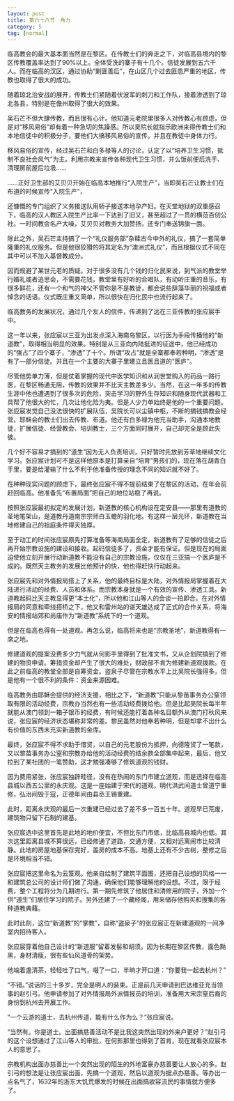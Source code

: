```yaml
---
layout: post
title: 第六十八节　角力
category: 5
tag: [normal]
---
```


临高教会的最大基本面当然是在黎区。在传教士们的奔走之下，对临高县境内的黎区传教覆盖率达到了90%以上。全体受洗的寨子有十几个。信徒发展到五六千人。而在临高的汉区，通过协助“剿匪善后”，在山区几个过去匪患严重的地区，传教也取得了很大的成功。

随着琼北治安战的展开，传教士们紧随着伏波军的刺刀和工作队，接着渗透到了琼北各县，特别是在儋州取得了很大的效果。

吴石芒不但大肆传教，而且很有心计。他知道元老院里很多人对传教心有顾虑，但是对“移风易俗”却有着一种急切的焦躁感。所以吴院长就指示欧洲来得传教士们和本地信徒中的积极分子，要他们大搞移风易俗的宣传。并且在教徒中身体力行。

移风易俗的宣传，经过吴石芒和白多禄等人的讨论，认定了以“培养卫生习惯，抵制不良社会风气”为主。利用宗教来宣传各种现代卫生习惯，并么饭前便后洗手、清理房前屋后垃圾……

……正好卫生部的艾贝贝开始在临高本地推行“入院生产”，当即吴石芒让教士们在布道的时候宣传“入院生产”，

还慷慨的专门组织了义务接送队用轿子接送本地孕产妇。在天堂地狱的双重感召下，临高的汉人教区入院生产比率一下达到了旧又，甚至超过了一贯的横范百仞公社。一时间教会名产大噪，艾贝贝对教务大加赞扬，还专门奉送锦旗一面。

除此之外，吴石芒主持搞了一个“礼仪服务部”杂糅古今中外的礼仪，搞了一套简单隆重的礼仪服务。但是他很狡猾的将其定名为“澳洲式礼仪”，而且根据仪式不同在其中可以不加入基督教成分。

因而规避了某世元老的质疑。对于很多没有几个钱的归化民来说，到气派的教堂举行婚礼或者追思会，不需要花钱，教堂里有好听的合唱队，有动听庄重的音乐，有很多鲜花，还有一个和气的神父不管你是不是教徒，都会说些辞藻华丽的祝福或者悼念的话语。仪式既庄重又简单，所以很快在归化民中也流行起来了。

临高教务的发展状况，通过几个友人的信件，传递到了远在三亚传教的张应宸手中。

这一年以来，张应宸以三亚为出发点深入海南岛黎区，以行医为手段传播他的“新道教”，取得相当明显的效果。特别是从三亚向内陆挺进的征途中，他已经成功的“强占”了四个寨子，“渗透”了十个。所谓“攻占”就是全寨都奉若种明，“渗透”是有了―部分信徒。并且在一个主要的大寨子里建立且医且道的“医庐”。

尽管他势单力薄，但是仗着掌握的现代中医学知识和从润世堂购入的药品一路行医，在黎区畅通无阻，传教的效果并不比天主教差多少。当然，在这一年多的传教生涯中他也遭遇到了很多次的危险，突击学习的野外生存知识和随身现代武器和工具帮了他很大的忙，几次让他化险为夷。但是人少力单始终是他的一个重要问题。张应宸发觉自己没法很快的扩展队伍，吴院长可以尘镇中枢，不断的搞钱搞教会经营，耶稣会的教士们出去传教、布道。他还有白多禄为他充当助手，沟通本地教徒，扩展信徒、经营教会、培训教士，三个方面同时展开，自己却完全是顾此失彼。

几个好不容易才搞到的“道生”因为无人负责培训，只好暂时先放到芳草地继续文化学习。张应宸计划可不是这样他原本是打算亲自“培育”男孩们的，现在落在胡青白手里，要是给灌输了什么不利于他准备传授的理念不同的知识就不好了。

在种种现实问题的顾虑下，最终张应宸不得不提前结束了在黎区的活动，在年会前赶回临高。他准备先“布置局面”把自己的地位站稳了再说。

按照张应宸最初拟定的发展计划，新道教的核心机构设在定安县――那里有道教的圣地笔架山，是道教丹道南宗宗师白玉蟾的羽化地。有这样一层光环，新道教在当地修建自己的祖庭条件得天独厚。

至于动工的时间张应宸原先打算准备等海南局面全定，新道教有了足够的信徒之后再开始宗教设施的建设和接收。起码信徒多了，资金才能有保证。但是现在的局面迫使他立刻开展行动新道教不能没有自己的宗教设施，仅仅在三亚搞一个医庐是不成的。既然天主教务的发展比他预计的快，他也得赶快行动起来。

张应宸先和对外情报局搭上了关系，他的最终目标是大陆，对外情报局掌握着在大陆进行活动的经费、人员和体系。而宗教本身就是一个有效的宣传、渗透工具。新道教起码比天主教显得更“本土化”，所以他和江山等人的会谈一拍即合。在对外情报局的同意和牵线搭桥之下，他又和雷州站的谌天雄达成了正式的合作关系，将海安的情报站郊和尚庙作为“新道教”系统下的一个道观。

但是在临高也得有一处道观。再怎么说，临高将来也是“宗教圣地”，新道教得有一席之地。

修建道观的提案没费多少力气就从何影手里得到了批准文书，又从企划院搞到了修建的物资申请。筹措资金却产生了很大的难处，财政部不肯为修建新道观拨款。在此之前临高的教堂全部是自筹资金。盗泉子尽管在宗教水平上比吴院长强得多，但是他有一个很不利的条件：资金来源困难。

临高教务由耶稣会提供的经济支援，相比之下，“新道教”只能从黎苗事务办公窒领取有限的活动经费，宗教办当然也有一些活动经费拨给他。但是比起吴院长每半年就能从澳门领到一箱子银币的经费，有时候还能打着各种名目额外从澳门打秋风来说，张应宸的经济状态堪称非常的差。黎民虽然对他奉若种明，但是却拿不出什么有价值的东西未充实新道教的金库。

最终，张应宸不得不求助于借贷，以自己的元老股份为抵押，向德隆贷了一笔款，又以黎苗事务办公窒和宗教办给他的活动经费的结余款全部集中起来，最后，他又拉到了某社团的一笔赞助，这才勉强凑够了修筑道观的钱财。

因为费用紧张，张应宸独辟畦径，没有在热闹的东门市建立道观，而是选择在临高县城以西五公里的永庆观。这是一座始建于宋代的道观，明代洪武间道士曾道宁重修，弘治间毁于寇，正德年间由县丞王锡重建。

此时，距离永庆观的最后一次重建已经过去了差不多一百五十年。道观早已荒废，建筑物只留下石制的建基。

张应宸选中这里首先是此地的地价便宜，不但比东门市低，比临高县城内也低。其次这里距离县城不算很远，已经修通了道路，交通方便，又相对远离闹市比较清静。此地的房屋地基保存完好，盖房的成本不高。地基上还有不少古树，整修之后是环境相当不错。

张应宸把这里命名为云笈观。他亲自绘制了建筑平面图，还把自己设想的风格一一和建筑总公司的设计师们做了沟通，确保他们能够理解他的设想。不过，限于经费，整个工程将分为几期进行。第一期先修筑了他居住和清修用的院子，外加一个供“道生”们居住学习的院子。另外还建了―个藏经阁，用来储存他购买和搜集的各种道教典藉。

此时此刻，这位“新道教”的“掌教”，自称“盗泉子”的张应宸正在新建道观的一间净室内招待客人。

张应宸穿着他自己设计的“新道服”留着发髻和胡须。因为长期在黎区传教，面色黝黑，身材清瘦，很有些仙风道骨的架势。

他端着盏清茶，轻轻吐了口气，啜了一口，半晌才开口道：“你要我一起去杭州？”

“不错。”说话的三十多岁，完全是明人的装束。正是前几天申请到巴达维亚充当领事的赵引弓。他申请参加了对外情报局外派情报员的培训，准备用大宋宗窒后裔的身份到杭州去开展工作。

“一个云游的道士，去杭州传道，能有什么作为么？”张应宸说。

“当然有。你是道士。出面搞慈善活动不是比我这突然出现的外来户更好？”赵引弓的这个设想通过了江山等人的审批，在何影那里也得到了首肯，现在就看张应宸本人的意思了。

宗教机构出面办慈善比一个突然出现的陌生的外地富豪办慈善要让人放心的多。赵引弓的想法是让张应宸出面，先搞一个道观，然后以道观为据点办慈善。等办出一点名气了，1632年的浙东大饥荒爆发的时候在出面搞收容流民的事情就方便多了。